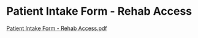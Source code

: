 # Patient Intake Form - Rehab Access

[Patient Intake Form - Rehab Access.pdf](Patient%20Intake%20Form%20-%20Rehab%20Access%201557eb7872f64d89b11e501a764b265c/Patient_Intake_Form_-_Rehab_Access.pdf)